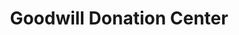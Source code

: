 ---
title: "Goodwill Donation Center"
url: /broken-arrow/goodwill-donation-center-east-kenosha-street/
shop: Gebrauchtwaren
---
